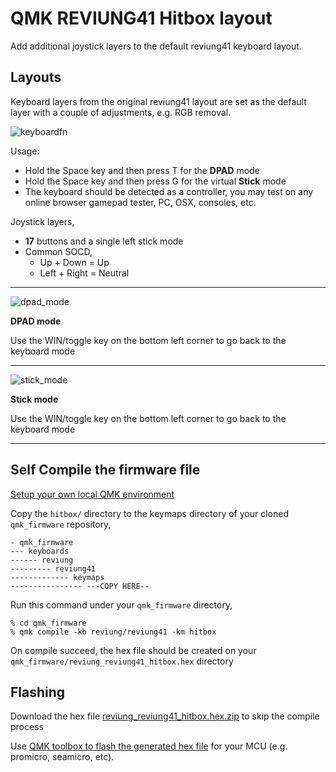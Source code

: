 # QMK REVIUNG41 Hitbox layout
Add additional joystick layers to the default reviung41 keyboard layout.
## Layouts
Keyboard layers from the original reviung41 layout are set as the default layer with a couple of adjustments, e.g. RGB removal.

![keyboardfn](https://github.com/kh411d/qmk_reviung41_keymaps/assets/273012/c3449916-f1e0-426f-9909-ce6e591ad83f)

Usage:

- Hold the Space key and then press T for the **DPAD** mode
- Hold the Space key and then press G for the virtual **Stick** mode
- The keyboard should be detected as a controller, you may test on any online browser gamepad tester, PC, OSX, consoles, etc.


Joystick layers,

- **17** buttons and a single left stick mode
- Common SOCD, 
    - Up + Down = Up
    - Left + Right = Neutral
---


![dpad_mode](https://github.com/kh411d/qmk_reviung41_keymaps/assets/273012/5a45c421-db0c-4c33-817f-82a2cd0b711e)

**DPAD mode** 

Use the WIN/toggle key on the bottom left corner to go back to the keyboard mode

---

![stick_mode](https://github.com/kh411d/qmk_reviung41_keymaps/assets/273012/025e2b2f-cc6d-48e5-adbc-7d5d05d86bd2)

**Stick mode** 

Use the WIN/toggle key on the bottom left corner to go back to the keyboard mode

---

## Self Compile the firmware file 

[Setup your own local QMK environment](https://docs.qmk.fm/#/newbs_getting_started)

Copy the `hitbox/` directory to the keymaps directory of your cloned `qmk_firmware` repository,
```
- qmk_firmware
--- keyboards
------ reviung
--------- reviung41
------------- keymaps
---------------- ---COPY HERE--
``` 

Run this command under your `qmk_firmware` directory,
```
% cd qmk_firmware
% qmk compile -kb reviung/reviung41 -km hitbox
```
On compile succeed, the hex file should be created on your `qmk_firmware/reviung_reviung41_hitbox.hex` directory

## Flashing

Download the hex file [reviung_reviung41_hitbox.hex.zip](https://github.com/kh411d/qmk_reviung41_keymaps/files/12410985/reviung_reviung41_hitbox.hex.zip) to skip the compile process

Use [QMK toolbox to flash the generated hex file](https://docs.qmk.fm/#/newbs_flashing) for your MCU (e.g. promicro, seamicro, etc).
